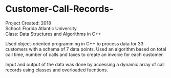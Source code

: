 # Customer-Call-Records-  
  
Project Created: 2018   
School: Florida Atlantic University  
Class: Data Structures and Algorithms in C++   
  
Used object-oriented programming in C++ to process data for 33 customers with a schema of 7 data points.  Used an algorithm based on total call time, number of calls and taxes to create an invoice for each customer.	  
  
Input and output of the data was done by accessing a dynamic array of call records using classes and overloaded fucntions.
